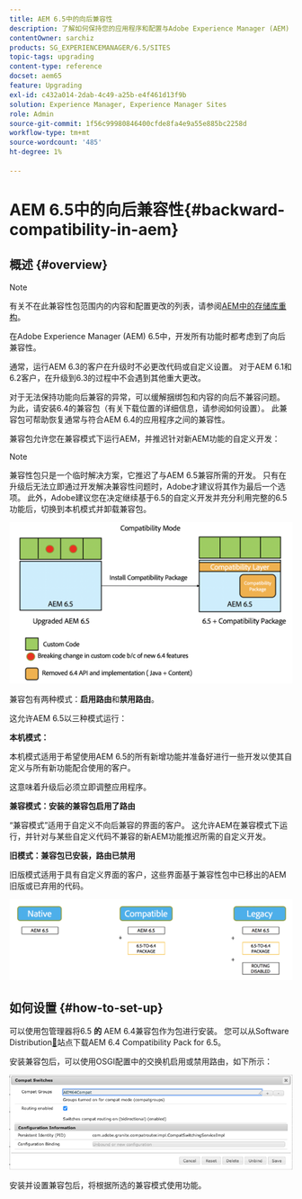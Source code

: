 ```yaml
---
title: AEM 6.5中的向后兼容性
description: 了解如何保持您的应用程序和配置与Adobe Experience Manager (AEM) 6.5兼容
contentOwner: sarchiz
products: SG_EXPERIENCEMANAGER/6.5/SITES
topic-tags: upgrading
content-type: reference
docset: aem65
feature: Upgrading
exl-id: c432a014-2dab-4c49-a25b-e4f461d13f9b
solution: Experience Manager, Experience Manager Sites
role: Admin
source-git-commit: 1f56c99980846400cfde8fa4e9a55e885bc2258d
workflow-type: tm+mt
source-wordcount: '485'
ht-degree: 1%

---
```


# AEM 6.5中的向后兼容性{#backward-compatibility-in-aem}

## 概述 {#overview}

>[!NOTE]
>
>有关不在此兼容性包范围内的内容和配置更改的列表，请参阅[AEM中的存储库重构](/help/sites-deploying/repository-restructuring.md)。

在Adobe Experience Manager (AEM) 6.5中，开发所有功能时都考虑到了向后兼容性。

通常，运行AEM 6.3的客户在升级时不必更改代码或自定义设置。 对于AEM 6.1和6.2客户，在升级到6.3的过程中不会遇到其他重大更改。

对于无法保持功能向后兼容的异常，可以缓解捆绑包和内容的向后不兼容问题。 为此，请安装6.4的兼容包（有关下载位置的详细信息，请参阅如何设置）。 此兼容包可帮助恢复通常与符合AEM 6.4的应用程序之间的兼容性。

兼容包允许您在兼容模式下运行AEM，并推迟针对新AEM功能的自定义开发：

>[!NOTE]
>
>兼容性包只是一个临时解决方案，它推迟了与AEM 6.5兼容所需的开发。 只有在升级后无法立即通过开发解决兼容性问题时，Adobe才建议将其作为最后一个选项。 此外，Adobe建议您在决定继续基于6.5的自定义开发并充分利用完整的6.5功能后，切换到本机模式并卸载兼容包。

![sase](assets/sase.png)

兼容包有两种模式：**启用路由**&#x200B;和&#x200B;**禁用路由**。

这允许AEM 6.5以三种模式运行：

**本机模式：**

本机模式适用于希望使用AEM 6.5的所有新增功能并准备好进行一些开发以使其自定义与所有新功能配合使用的客户。

这意味着升级后必须立即调整应用程序。

**兼容模式：安装的兼容包启用了路由**

“兼容模式”适用于自定义不向后兼容的界面的客户。 这允许AEM在兼容模式下运行，并针对与某些自定义代码不兼容的新AEM功能推迟所需的自定义开发。

**旧模式：兼容包已安装，路由已禁用**

旧版模式适用于具有自定义界面的客户，这些界面基于兼容性包中已移出的AEM旧版或已弃用的代码。

![sapte](assets/sapte.png)

## 如何设置 {#how-to-set-up}

可以使用包管理器将6.5 **的** AEM 6.4兼容包作为包进行安装。 您可以从Software Distribution[&#128279;](https://experience.adobe.com/#/downloads/content/software-distribution/en/aem.html?fulltext=compat*&amp;orderby=%40jcr%3Acontent%2Fjcr%3AlastModified&amp;orderby.sort=desc&amp;layout=list&amp;p.offset=0&amp;p.limit=20&amp;package=%2Fcontent%2Fsoftware-distribution%2Fen%2Fdetails.html%2Fcontent%2Fdam%2Faem%2Fpublic%2Fadobe%2Fpackages%2Fcq650%2Fcompatpack%2Faem-compat-cq65-to-cq64)站点下载AEM 6.4 Compatibility Pack for 6.5。

安装兼容包后，可以使用OSGI配置中的交换机启用或禁用路由，如下所示：

![兼容开关](assets/compat-switches.png)

安装并设置兼容包后，将根据所选的兼容模式使用功能。
